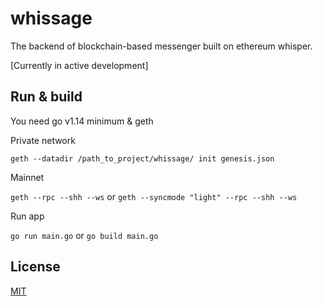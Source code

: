 # whissage
The backend of blockchain-based messenger built on ethereum whisper.

[Сurrently in active development]

## Run & build
You need go v1.14 minimum & geth 

Private network

`geth --datadir /path_to_project/whissage/ init genesis.json`

Mainnet

`geth --rpc --shh --ws` or `geth --syncmode "light" --rpc --shh --ws`

Run app

`go run main.go` or `go build main.go`

## License
[MIT](https://github.com/semyon-dev/whissage/blob/master/LICENSE)
